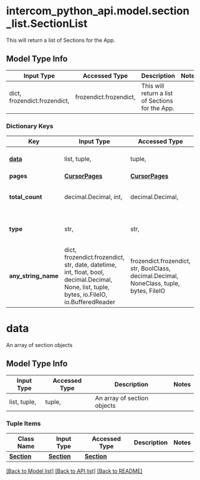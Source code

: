 # intercom_python_api.model.section_list.SectionList

This will return a list of Sections for the App.

## Model Type Info
Input Type | Accessed Type | Description | Notes
------------ | ------------- | ------------- | -------------
dict, frozendict.frozendict,  | frozendict.frozendict,  | This will return a list of Sections for the App. | 

### Dictionary Keys
Key | Input Type | Accessed Type | Description | Notes
------------ | ------------- | ------------- | ------------- | -------------
**[data](#data)** | list, tuple,  | tuple,  | An array of section objects | [optional] 
**pages** | [**CursorPages**](CursorPages.md) | [**CursorPages**](CursorPages.md) |  | [optional] 
**total_count** | decimal.Decimal, int,  | decimal.Decimal,  | A count of the total number of sections. | [optional] 
**type** | str,  | str,  | The type of the object - &#x60;list&#x60;. | [optional] must be one of ["list", ] 
**any_string_name** | dict, frozendict.frozendict, str, date, datetime, int, float, bool, decimal.Decimal, None, list, tuple, bytes, io.FileIO, io.BufferedReader | frozendict.frozendict, str, BoolClass, decimal.Decimal, NoneClass, tuple, bytes, FileIO | any string name can be used but the value must be the correct type | [optional]

# data

An array of section objects

## Model Type Info
Input Type | Accessed Type | Description | Notes
------------ | ------------- | ------------- | -------------
list, tuple,  | tuple,  | An array of section objects | 

### Tuple Items
Class Name | Input Type | Accessed Type | Description | Notes
------------- | ------------- | ------------- | ------------- | -------------
[**Section**](Section.md) | [**Section**](Section.md) | [**Section**](Section.md) |  | 

[[Back to Model list]](../../README.md#documentation-for-models) [[Back to API list]](../../README.md#documentation-for-api-endpoints) [[Back to README]](../../README.md)

